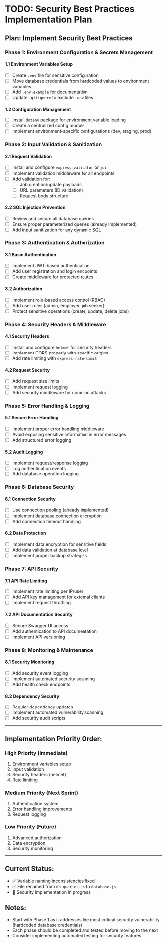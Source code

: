 # TODO: Security Best Practices Implementation Plan

## Plan: Implement Security Best Practices

### **Phase 1: Environment Configuration & Secrets Management**

#### 1.1 **Environment Variables Setup**
- [ ] Create `.env` file for sensitive configuration
- [ ] Move database credentials from hardcoded values to environment variables
- [ ] Add `.env.example` for documentation
- [ ] Update `.gitignore` to exclude `.env` files

#### 1.2 **Configuration Management**
- [ ] Install `dotenv` package for environment variable loading
- [ ] Create a centralized config module
- [ ] Implement environment-specific configurations (dev, staging, prod)

### **Phase 2: Input Validation & Sanitization**

#### 2.1 **Request Validation**
- [ ] Install and configure `express-validator` or `joi`
- [ ] Implement validation middleware for all endpoints
- [ ] Add validation for:
  - [ ] Job creation/update payloads
  - [ ] URL parameters (ID validation)
  - [ ] Request body structure

#### 2.2 **SQL Injection Prevention**
- [ ] Review and secure all database queries
- [ ] Ensure proper parameterized queries (already implemented)
- [ ] Add input sanitization for any dynamic SQL

### **Phase 3: Authentication & Authorization**

#### 3.1 **Basic Authentication**
- [ ] Implement JWT-based authentication
- [ ] Add user registration and login endpoints
- [ ] Create middleware for protected routes

#### 3.2 **Authorization**
- [ ] Implement role-based access control (RBAC)
- [ ] Add user roles (admin, employer, job seeker)
- [ ] Protect sensitive operations (create, update, delete jobs)

### **Phase 4: Security Headers & Middleware**

#### 4.1 **Security Headers**
- [ ] Install and configure `helmet` for security headers
- [ ] Implement CORS properly with specific origins
- [ ] Add rate limiting with `express-rate-limit`

#### 4.2 **Request Security**
- [ ] Add request size limits
- [ ] Implement request logging
- [ ] Add security middleware for common attacks

### **Phase 5: Error Handling & Logging**

#### 5.1 **Secure Error Handling**
- [ ] Implement proper error handling middleware
- [ ] Avoid exposing sensitive information in error messages
- [ ] Add structured error logging

#### 5.2 **Audit Logging**
- [ ] Implement request/response logging
- [ ] Log authentication events
- [ ] Add database operation logging

### **Phase 6: Database Security**

#### 6.1 **Connection Security**
- [ ] Use connection pooling (already implemented)
- [ ] Implement database connection encryption
- [ ] Add connection timeout handling

#### 6.2 **Data Protection**
- [ ] Implement data encryption for sensitive fields
- [ ] Add data validation at database level
- [ ] Implement proper backup strategies

### **Phase 7: API Security**

#### 7.1 **API Rate Limiting**
- [ ] Implement rate limiting per IP/user
- [ ] Add API key management for external clients
- [ ] Implement request throttling

#### 7.2 **API Documentation Security**
- [ ] Secure Swagger UI access
- [ ] Add authentication to API documentation
- [ ] Implement API versioning

### **Phase 8: Monitoring & Maintenance**

#### 8.1 **Security Monitoring**
- [ ] Add security event logging
- [ ] Implement automated security scanning
- [ ] Add health check endpoints

#### 8.2 **Dependency Security**
- [ ] Regular dependency updates
- [ ] Implement automated vulnerability scanning
- [ ] Add security audit scripts

---

## **Implementation Priority Order:**

### **High Priority (Immediate)**
1. Environment variables setup
2. Input validation
3. Security headers (helmet)
4. Rate limiting

### **Medium Priority (Next Sprint)**
1. Authentication system
2. Error handling improvements
3. Request logging

### **Low Priority (Future)**
1. Advanced authorization
2. Data encryption
3. Security monitoring

---

## **Current Status:**
- ✅ Variable naming inconsistencies fixed
- ✅ File renamed from `db_queries.js` to `database.js`
- 🔄 Security implementation in progress

## **Notes:**
- Start with Phase 1 as it addresses the most critical security vulnerability (hardcoded database credentials)
- Each phase should be completed and tested before moving to the next
- Consider implementing automated testing for security features 
